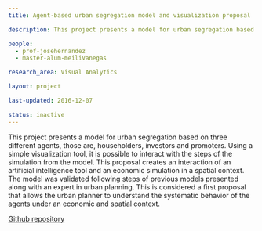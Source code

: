 ```yaml
---
title: Agent-based urban segregation model and visualization proposal

description: This project presents a model for urban segregation based on three different agents, those are, householders, investors and promoters. Using a simple visualization tool, it is possible to interact with the steps of the simulation from the model. This proposal creates an interaction of an artificial intelligence tool and an economic simulation in a spatial context. The model was validated following steps of previous models presented along with an expert in urban planning. This is considered a first proposal that allows the urban planner to understand the systematic behavior of the agents under an economic and spatial context.

people:
  - prof-josehernandez
  - master-alum-meiliVanegas

research_area: Visual Analytics

layout: project

last-updated: 2016-12-07

status: inactive
---
```


This project presents a model for urban segregation based on three different agents, those are, householders, investors and promoters. Using a simple visualization tool, it is possible to interact with the steps of the simulation from the model. This proposal creates an interaction of an artificial intelligence tool and an economic simulation in a spatial context. The model was validated following steps of previous models presented along with an expert in urban planning. This is considered a first proposal that allows the urban planner to understand the systematic behavior of the agents under an economic and spatial context.

[Github repository](https://github.com/mvanegas10/kobdig-validation)
